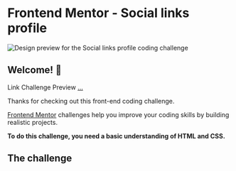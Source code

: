 # Frontend Mentor - Social links profile

![Design preview for the Social links profile coding challenge]()

## Welcome! 👋
Link Challenge Preview [...](https://mostafahusseinali20.github.io/Social-links-profile/)

Thanks for checking out this front-end coding challenge.

[Frontend Mentor](https://www.frontendmentor.io) challenges help you improve your coding skills by building realistic projects.

**To do this challenge, you need a basic understanding of HTML and CSS.**

## The challenge
